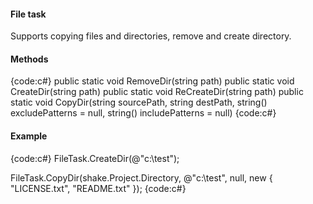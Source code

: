 #### File task
Supports copying files and directories, remove and create directory.

#### Methods
{code:c#}
public static void RemoveDir(string path)
public static void CreateDir(string path)
public static void ReCreateDir(string path)
public static void CopyDir(string sourcePath, string destPath, string[]()() excludePatterns = null, string[]()() includePatterns = null)
{code:c#}

#### Example
{code:c#}
FileTask.CreateDir(@"c:\test");

FileTask.CopyDir(shake.Project.Directory, @"c:\test", null, new[]() { "LICENSE.txt", "README.txt" });
{code:c#}